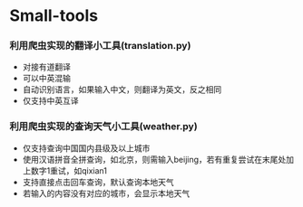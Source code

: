 # Small-tools

### 利用爬虫实现的翻译小工具(translation.py)
  - 对接有道翻译
  - 可以中英混输
  - 自动识别语言，如果输入中文，则翻译为英文，反之相同
  - 仅支持中英互译

### 利用爬虫实现的查询天气小工具(weather.py)
  - 仅支持查询中国国内县级及以上城市
  - 使用汉语拼音全拼查询，如北京，则需输入beijing，若有重复尝试在末尾处加上数字1重试，如qixian1
  - 支持直接点击回车查询，默认查询本地天气
  - 若输入的内容没有对应的城市，会显示本地天气
